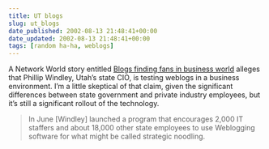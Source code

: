```yaml
---
title: UT blogs
slug: ut_blogs
date_published: 2002-08-13 21:48:41+00:00
date_updated: 2002-08-13 21:48:41+00:00
tags: [random ha-ha, weblogs]
---
```

A Network World story entitled [Blogs finding fans in business world](http://www.nwfusion.com/news/2002/0812blog.html) alleges that Phillip Windley, Utah’s state CIO, is testing weblogs in a business environment. I’m a little skeptical of that claim, given the significant differences between state government and private industry employees, but it’s still a significant rollout of the technology.

> In June [Windley] launched a program that encourages 2,000 IT staffers and about 18,000 other state employees to use Weblogging software for what might be called strategic noodling.

